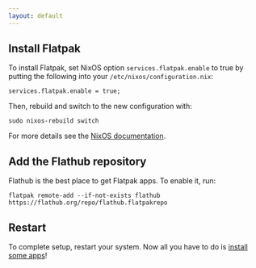```yaml
---
layout: default
---
```

## Install Flatpak
To install Flatpak, set NixOS option `services.flatpak.enable` to true by putting the following into your `/etc/nixos/configuration.nix`: 

```
services.flatpak.enable = true;
```

Then, rebuild and switch to the new configuration with:

```
sudo nixos-rebuild switch
```

For more details see the [NixOS documentation](https://nixos.org/manual/nixos/stable/index.html#module-services-flatpak).

## Add the Flathub repository
Flathub is the best place to get Flatpak apps. To enable it, run:

```
flatpak remote-add --if-not-exists flathub https://flathub.org/repo/flathub.flatpakrepo
```

## Restart

To complete setup, restart your system. Now all you have to do is [install some apps](https://flathub.org)!

<!--
Written with love using [Apostrophe](https://flathub.org/apps/details/org.gnome.gitlab.somas.Apostrophe).
-->
